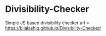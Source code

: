 # Divisibility-Checker
Simple JS based divisibility checker
url = https://bilalashiq.github.io/Divisibility-Checker/
